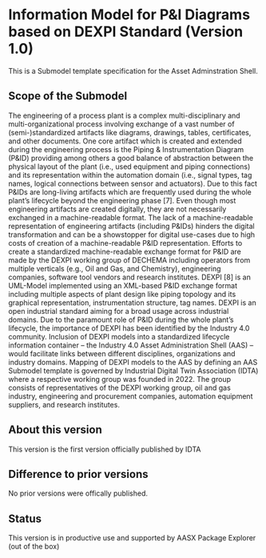 # Information Model for P&I Diagrams based on DEXPI Standard (Version 1.0) 

This is a Submodel template specification for the Asset Adminstration Shell.

## Scope of the Submodel 

The engineering of a process plant is a complex multi-disciplinary and multi-organizational process involving exchange of a vast number of (semi-)standardized artifacts like diagrams, drawings, tables, certificates, and other documents. 
One core artifact which is created and extended during the engineering process is the Piping & Instrumentation Diagram (P&ID) providing among others a good balance of abstraction between the physical layout of the plant (i.e., used equipment and piping connections) and its representation within the automation domain (i.e., signal types, tag names, logical connections between sensor and actuators). Due to this fact P&IDs are long-living artifacts which are frequently used during the whole plant’s lifecycle beyond the engineering phase [7]. 
Even though most engineering artifacts are created digitally, they are not necessarily exchanged in a machine-readable format. The lack of a machine-readable representation of engineering artifacts (including P&IDs) hinders the digital transformation and can be a showstopper for digital use-cases due to high costs of creation of a machine-readable P&ID representation.
Efforts to create a standardized machine-readable exchange format for P&ID are made by the DEXPI working group of DECHEMA including operators from multiple verticals (e.g., Oil and Gas, and Chemistry), engineering companies, software tool vendors and research institutes. DEXPI [8] is an UML-Model implemented using an XML-based P&ID exchange format including multiple aspects of plant design like piping topology and its graphical representation, instrumentation structure, tag names. DEXPI is an open industrial standard aiming for a broad usage across industrial domains.
Due to the paramount role of P&ID during the whole plant’s lifecycle, the importance of DEXPI has been identified by the Industry 4.0 community. Inclusion of DEXPI models into a standardized lifecycle information container – the Industry 4.0 Asset Administration Shell (AAS) – would facilitate links between different disciplines, organizations and industry domains. Mapping of DEXPI models to the AAS by defining an AAS Submodel template is governed by Industrial Digital Twin Association (IDTA) where a respective working group was founded in 2022. The group consists of representatives of the DEXPI working group, oil and gas industry, engineering and procurement companies, automation equipment suppliers, and research institutes.

## About this version

This version is the first version officially published by IDTA

## Difference to prior versions

No prior versions were offically published.

## Status

This version is in productive use and supported by AASX Package Explorer (out of the box)

